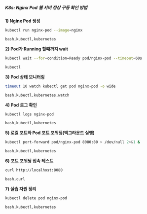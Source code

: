 ##### K8s: Nginx Pod 웹 서버 정상 구동 확인 방법 #####

**1) Nginx Pod 생성**
```bash
kubectl run nginx-pod --image=nginx
```
```tech
bash,kubectl,kubernetes
```

**2) Pod가 Running 할때까지 wait**
```bash
kubectl wait --for=condition=Ready pod/nginx-pod --timeout=60s
```
```tech
kubectl
```

**3) Pod 상태 모니터링**
```bash
timeout 10 watch kubectl get pod nginx-pod -o wide
```
```tech
bash,kubectl,kubernetes,watch
```

**4) Pod 로그 확인**
```bash
kubectl logs nginx-pod
```
```tech
bash,kubectl,kubernetes
```

**5) 로컬 포트와 Pod 포트 포워딩(백그라운드 실행)**
```bash
kubectl port-forward pod/nginx-pod 8080:80 > /dev/null 2>&1 &
```
```tech
bash,kubectl,kubernetes
```

**6) 포트 포워딩 접속 테스트**
```bash
curl http://localhost:8080
```
```tech
bash,curl
```

**7) 실습 자원 정리**
```bash
kubectl delete pod nginx-pod
```
```tech
bash,kubectl,kubernetes
```
